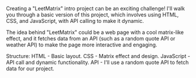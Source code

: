 Creating a "LeetMatrix" intro project can be an exciting challenge! I'll walk you through a basic version of this project, which involves using HTML, CSS, and JavaScript, with API calling to make it dynamic.

The idea behind "LeetMatrix" could be a web page with a cool matrix-like effect, and it fetches data from an API (such as a random quote API or weather API) to make the page more interactive and engaging.

Structure:
HTML - Basic layout.
CSS - Matrix effect and design.
JavaScript - API call and dynamic functionality.
API - I'll use a random quote API to fetch data for our project.
